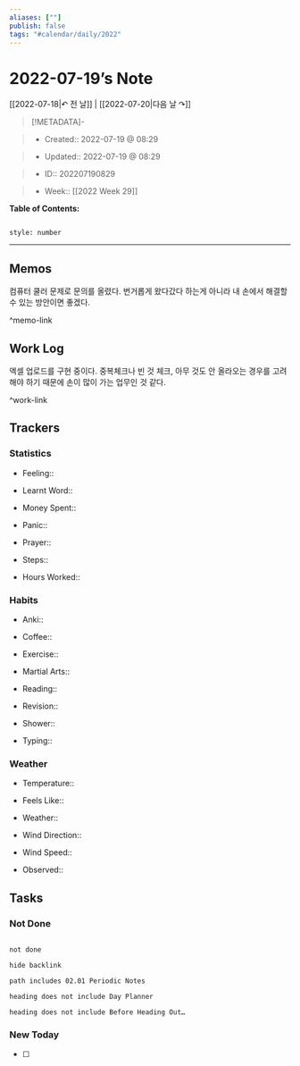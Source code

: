 ```yaml
---
aliases: [""]
publish: false
tags: "#calendar/daily/2022"
---
```


# 2022-07-19’s Note

[[2022-07-18|↶ 전 날]] | [[2022-07-20|다음 날 ↷]]

> [!METADATA]-

> - Created:: 2022-07-19 @ 08:29

> - Updated:: 2022-07-19 @ 08:29

> - ID:: 202207190829

> - Week:: [[2022 Week 29]]

**Table of Contents:**

```toc

style: number

```

___

## Memos
컴퓨터 쿨러 문제로 문의를 올렸다.
번거롭게 왔다갔다 하는게 아니라 내 손에서 해결할 수 있는 방안이면 좋겠다.

^memo-link

## Work Log
엑셀 업로드를 구현 중이다. 
중복체크나 빈 것 체크, 아무 것도 안 올라오는 경우를 고려해야 하기 때문에 손이 많이 가는 업무인 것 같다.

^work-link

## Trackers

### Statistics

- Feeling::

- Learnt Word::

- Money Spent::

- Panic::

- Prayer::

- Steps::

- Hours Worked::

### Habits

- Anki::

- Coffee::

- Exercise::

- Martial Arts::

- Reading::

- Revision::

- Shower::

- Typing::

### Weather

- Temperature::

- Feels Like::

- Weather::

- Wind Direction::

- Wind Speed::

- Observed::

## Tasks

### Not Done

```tasks

not done

hide backlink

path includes 02.01 Periodic Notes

heading does not include Day Planner

heading does not include Before Heading Out…

```

### New Today

- [ ]